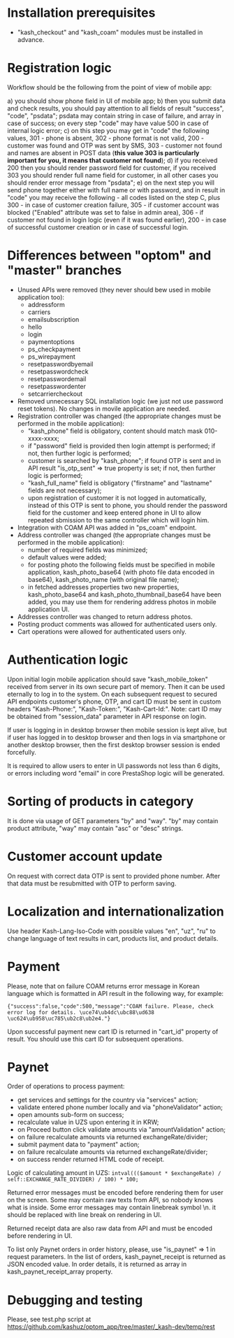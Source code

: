 # Installation prerequisites

* "kash_checkout" and "kash_coam" modules must be installed in advance.

# Registration logic

Workflow should be the following from the point of view of mobile app:

  a) you should show phone field in UI of mobile app;
  b) then you submit data and check results, you should pay attention to all fields of result "success", "code", "psdata"; psdata may contain string in case of failure, and array in case of success; on every step "code" may have value 500 in case of internal logic error;
  c) on this step you may get in "code" the following values, 301 - phone is absent, 302 - phone format is not valid, 200 - customer was found and OTP was sent by SMS, 303 - customer not found and names are absent in POST data (**this value 303 is particularly important for you, it means that customer not found**);
  d) if you received 200 then you should render password field for customer, if you received 303 you should render full name field for customer, in all other cases you should render error message from "psdata";
  e) on the next step you will send phone together either with full name or with password, and in result in "code" you may receive the following - all codes listed on the step C, plus 300 - in case of customer creation failure, 305 - if customer account was blocked ("Enabled" attribute was set to false in admin area), 306 - if customer not found in login logic (even if it was found earlier), 200 - in case of successful customer creation or in case of successful login.   

# Differences between "optom" and "master" branches

* Unused APIs were removed (they never should bew used in mobile application too):
    * addressform
    * carriers
    * emailsubscription
    * hello
    * login
    * paymentoptions
    * ps_checkpayment
    * ps_wirepayment
    * resetpasswordbyemail
    * resetpasswordcheck
    * resetpasswordemail
    * resetpasswordenter
    * setcarriercheckout
* Removed unnecessary SQL installation logic (we just not use password reset tokens). No changes in movile application are needed.
* Registration controller was changed (the appropriate changes must be performed in the mobile application):
    * "kash_phone" field is obligatory, content should match mask 010-xxxx-xxxx;
    * if "password" field is provided then login attempt is performed; if not, then further logic is performed;
    * customer is searched by "kash_phone"; if found OTP is sent and in API result "is_otp_sent" => true property is set; if not, then further logic is performed;
    * "kash_full_name" field is obligatory ("firstname" and "lastname" fields are not necessary);
    * upon registration of customer it is not logged in automatically, instead of this OTP is sent to phone, you should render the password field for the customer and keep entered phone in UI to allow repeated sbmission to the same controller which will login him.
* Integration with COAM API was added in "ps_coam" endpoint.
* Address controller was changed (the appropriate changes must be performed in the mobile application):
    * number of required fields was minimized;
    * default values were added;
    * for posting photo the following fields must be specified in mobile application, kash_photo_base64 (with photo file data encoded in base64), kash_photo_name (with original file name);
    * in fetched addresses properties two new properties, kash_photo_base64 and kash_photo_thumbnail_base64 have been added, you may use them for rendering address photos in mobile application UI.
* Addresses controller was changed to return address photos.
* Posting product comments was allowed for authenticated users only.
* Cart operations were allowed for authenticated users only.
    
# Authentication logic

Upon initial login mobile application should save "kash_mobile_token" received from server in its own secure part of memory. Then it can be used eternally to log in to the system.
On each subsequent request to secured API endpoints customer's phone, OTP, and cart ID must be sent in custom headers "Kash-Phone:", "Kash-Token:", "Kash-Cart-Id:".
Note: cart ID may be obtained from "session_data" parameter in API response on login. 

If user is logging in in desktop browser then mobile session is kept alive, but if user has logged in to desktop browser and then logs in via smartphone or another desktop browser, then the first desktop browser session is ended forcefully.

It is required to allow users to enter in UI passwords not less than 6 digits, or errors including word "email" in core PrestaShop logic will be generated.

# Sorting of products in category

It is done via usage of GET parameters "by" and "way". "by" may contain product attribute, "way" may contain "asc" or "desc" strings.

# Customer account update

On request with correct data OTP is sent to provided phone number. After that data must be resubmitted with OTP to perform saving.

# Localization and internationalization

Use header Kash-Lang-Iso-Code with possible values "en", "uz", "ru" to change language of text results in cart, products list, and product details.

# Payment

Please, note that on failure COAM returns error message in Korean language which is formatted in API result in the following way, for example: 

```
{"success":false,"code":500,"message":"COAM failure. Please, check error log for details. \uce74\ub4dc\ubc88\ud638 \uc624\ub958\uc785\ub2c8\ub2e4."}
```

Upon successful payment new cart ID is returned in "cart_id" property of result. You should use this cart ID for subsequent operations.

# Paynet

Order of operations to process payment:

* get services and settings for the country via "services" action;
* validate entered phone number locally and via "phoneValidator" action;
* open amounts sub-form on success;
* recalculate value in UZS upon entering it in KRW;
* on Proceed button click validate amounts via "amountValidation" action;
* on failure recalculate amounts via returned exchangeRate/divider;
* submit payment data to "payment" action;
* on failure recalculate amounts via returned exchangeRate/divider;
* on success render returned HTML code of receipt.

Logic of calculating amount in UZS: ```intval((($amount * $exchangeRate) / self::EXCHANGE_RATE_DIVIDER) / 100) * 100;```

Returned error messages must be encoded before rendering them for user on the screen. Some may contain raw texts from API, so nobody knows what is inside. Some error messages may contain linebreak symbol \n. it should be replaced with line break on rendering in UI.

Returned receipt data are also raw data from API and must be encoded before rendering in UI.

To list only Paynet orders in order history, please, use "is_paynet" => 1 in request parameters. In the list of orders, kash_paynet_receipt is returned as JSON encoded value. In order details, it is returned as array in kash_paynet_receipt_array property.

# Debugging and testing

Please, see test.php script at https://github.com/kashuz/optom_app/tree/master/_kash-dev/temp/rest